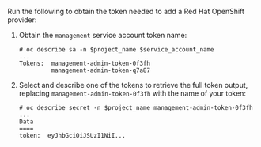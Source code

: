 Run the following to obtain the token needed to add a Red Hat OpenShift provider:

1.  Obtain the `management` service account token name:

        # oc describe sa -n $project_name $service_account_name
        ...
        Tokens:  management-admin-token-0f3fh
                 management-admin-token-q7a87

2.  Select and describe one of the tokens to retrieve the full token
    output, replacing `management-admin-token-0f3fh` with the name of
    your token:

        # oc describe secret -n $project_name management-admin-token-0f3fh
        ...
        Data
        ====
        token:  eyJhbGciOiJSUzI1NiI...

